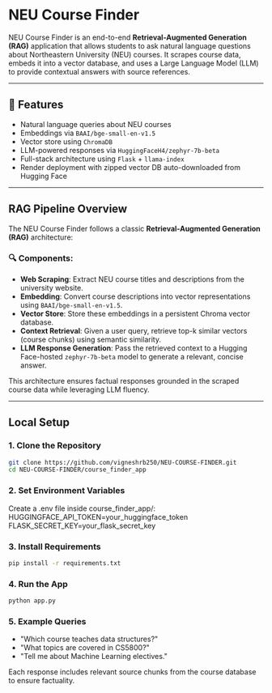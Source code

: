# NEU Course Finder

NEU Course Finder is an end-to-end **Retrieval-Augmented Generation (RAG)** application that allows students to ask natural language questions about Northeastern University (NEU) courses. It scrapes course data, embeds it into a vector database, and uses a Large Language Model (LLM) to provide contextual answers with source references.

---

## 🚀 Features

- Natural language queries about NEU courses
- Embeddings via `BAAI/bge-small-en-v1.5`
- Vector store using `ChromaDB`
- LLM-powered responses via `HuggingFaceH4/zephyr-7b-beta`
- Full-stack architecture using `Flask` + `llama-index`
- Render deployment with zipped vector DB auto-downloaded from Hugging Face

---

## RAG Pipeline Overview

The NEU Course Finder follows a classic **Retrieval-Augmented Generation (RAG)** architecture:

### 🔍 Components:

- **Web Scraping**: Extract NEU course titles and descriptions from the university website.
- **Embedding**: Convert course descriptions into vector representations using `BAAI/bge-small-en-v1.5`.
- **Vector Store**: Store these embeddings in a persistent Chroma vector database.
- **Context Retrieval**: Given a user query, retrieve top-k similar vectors (course chunks) using semantic similarity.
- **LLM Response Generation**: Pass the retrieved context to a Hugging Face-hosted `zephyr-7b-beta` model to generate a relevant, concise answer.

This architecture ensures factual responses grounded in the scraped course data while leveraging LLM fluency.


---

## Local Setup

### 1. Clone the Repository

```bash
git clone https://github.com/vigneshrb250/NEU-COURSE-FINDER.git
cd NEU-COURSE-FINDER/course_finder_app
```

### 2. Set Environment Variables

Create a .env file inside course_finder_app/:
HUGGINGFACE_API_TOKEN=your_huggingface_token
FLASK_SECRET_KEY=your_flask_secret_key

### 3. Install Requirements

```bash
pip install -r requirements.txt
```

### 4. Run the App

```bash
python app.py
```

### 5. Example Queries

- "Which course teaches data structures?"
- "What topics are covered in CS5800?"
- "Tell me about Machine Learning electives."

Each response includes relevant source chunks from the course database to ensure factuality.






